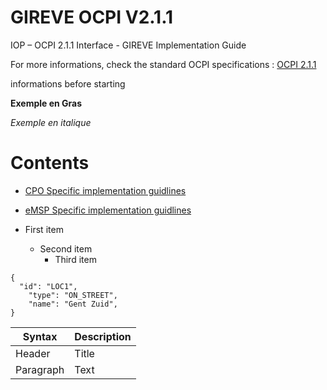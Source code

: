 # GIREVE OCPI V2.1.1
IOP – OCPI 2.1.1 Interface - GIREVE Implementation Guide

For more informations, check the standard OCPI specifications : [OCPI 2.1.1](https://github.com/ocpi/ocpi/tree/release-2.1.1-bugfixes#contents)

informations before starting

**Exemple en Gras**

*Exemple en italique*

# Contents
- [CPO Specific implementation guidlines](cpo_edits.md)
- [eMSP Specific implementation guidlines](emsp_edits.md)



- First item
	- Second item
		- Third item 

```
{
  "id": "LOC1",
	"type": "ON_STREET",
	"name": "Gent Zuid",
}
```

| Syntax | Description |
| ----------- | ----------- |
| Header | Title |
| Paragraph | Text |
